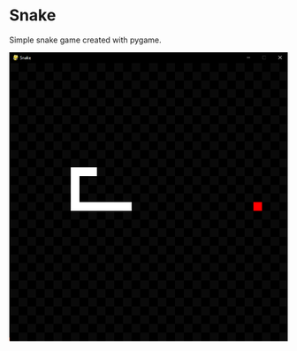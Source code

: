 # Snake
Simple snake game created with pygame.

![snake](https://github.com/jankubatt/Snake/blob/main/Snake/snake.png)
